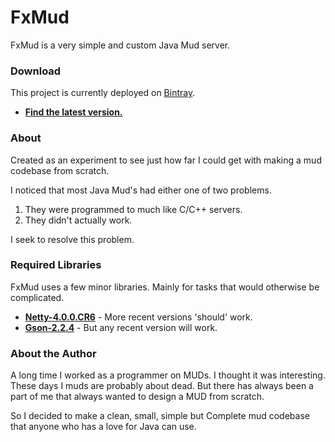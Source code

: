 # FxMud
FxMud is a very simple and custom Java Mud server.

### Download
This project is currently deployed on [Bintray](https://bintray.com/).

* [__Find the latest version.__](https://bintray.com/chase-san/generic/FxMud)

### About

Created as an experiment to see just how far I could get with making a mud codebase from scratch.

I noticed that most Java Mud's had either one of two problems.
1. They were programmed to much like C/C++ servers.
2. They didn't actually work.

I seek to resolve this problem.

### Required Libraries
FxMud uses a few minor libraries. Mainly for tasks that would otherwise be complicated.

* [__Netty-4.0.0.CR6__](http://netty.io/) - More recent versions 'should' work.
* [__Gson-2.2.4__](https://code.google.com/p/google-gson/) - But any recent version will work.

### About the Author

A long time I worked as a programmer on MUDs. I thought it was interesting.
These days I muds are probably about dead. But there has always been a part of me that
always wanted to design a MUD from scratch.

So I decided to make a clean, small, simple but Complete mud codebase that anyone who
has a love for Java can use.